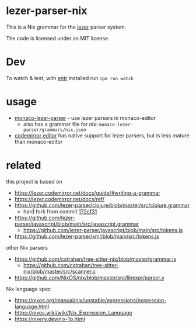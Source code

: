 # lezer-parser-nix

This is a Nix grammar for the
[lezer](https://lezer.codemirror.net/) parser system.

The code is licensed under an MIT license.

# Dev

To watch & test, with [entr](http://eradman.com/entrproject/) installed run `npm run watch`

# usage

* [monaco-lezer-parser](https://github.com/milahu/monaco-lezer-parser) - use lezer parsers in monaco-editor
  * also has a grammar file for nix: `monaco-lezer-parser/grammars/nix.json`
* [codemirror editor](https://github.com/codemirror/view) has native support for lezer parsers, but is less mature than monaco-editor

# related

this project is based on

* https://lezer.codemirror.net/docs/guide/#writing-a-grammar
* https://lezer.codemirror.net/docs/ref/
* https://github.com/lezer-parser/clojure/blob/master/src/clojure.grammar
  * hard fork from commit [172cf31](https://github.com/lezer-parser/clojure/commit/172cf311376271a95986978e7041cb7dbd3fdd57)
* https://github.com/lezer-parser/javascript/blob/main/src/javascript.grammar
  * https://github.com/lezer-parser/javascript/blob/main/src/tokens.js
* https://github.com/lezer-parser/xml/blob/main/src/tokens.js

other Nix parsers

* https://github.com/cstrahan/tree-sitter-nix/blob/master/grammar.js
  * https://github.com/cstrahan/tree-sitter-nix/blob/master/src/scanner.c
* https://github.com/NixOS/nix/blob/master/src/libexpr/parser.y

Nix language spec

* https://nixos.org/manual/nix/unstable/expressions/expression-language.html
* https://nixos.wiki/wiki/Nix_Expression_Language
* https://nixery.dev/nix-1p.html
